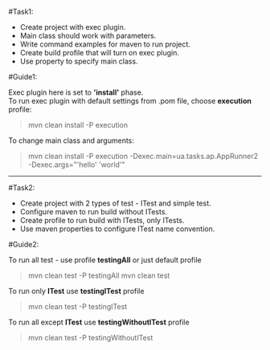 #Task1:  
  - Create project with exec plugin.  
  - Main class should work with parameters.  
  - Write command examples for maven to run project.  
  - Create build profile that will turn on exec plugin.  
  - Use property to specify main class.
  
#Guide1:  

Exec plugin here is set to <b>'install'</b> phase.  
To run exec plugin with default settings from .pom file, choose <b>execution</b> profile:  
>mvn clean install -P execution  
  
To change main class and arguments:    
>mvn clean install -P execution -Dexec.main=ua.tasks.ap.AppRunner2 -Dexec.args="'hello' 'world'"
------------------------------------------------------------------------------------------------------------------------------------------
#Task2:  
  - Create project with 2 types of test - ITest and simple test.  
  - Configure maven to run build without ITests.  
  - Create profile to run build with ITests, only ITests.  
  - Use maven properties to configure ITest name convention.
  
#Guide2:  

To run all test - use profile <b>testingAll</b> or just default profile
>mvn clean test -P testingAll
>mvn clean test
  
To run only <b>ITest</b> use <b>testingITest</b> profile
>mvn clean test -P testingITest
  
To run all except <b>ITest</b> use <b>testingWithoutITest</b> profile
>mvn clean test -P testingWithoutITest
